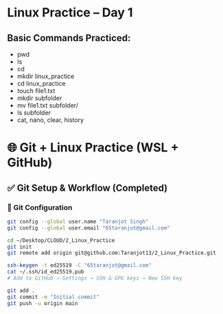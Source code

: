 # Linux Practice – Day 1

## Basic Commands Practiced:
- pwd
- ls
- cd
- mkdir linux_practice
- cd linux_practice
- touch file1.txt
- mkdir subfolder
- mv file1.txt subfolder/
- ls subfolder
- cat, nano, clear, history

# 🌐 Git + Linux Practice (WSL + GitHub)

## ✅ Git Setup & Workflow (Completed)

### 🔧 Git Configuration
```bash
git config --global user.name "Taranjot Singh"
git config --global user.email "65taranjot@gmail.com"

cd ~/Desktop/CLOUD/2_Linux_Practice
git init
git remote add origin git@github.com:Taranjot13/2_Linux_Practice.git

ssh-keygen -t ed25519 -C "65taranjot@gmail.com"
cat ~/.ssh/id_ed25519.pub
# Add to GitHub → Settings → SSH & GPG keys → New SSH key

git add .
git commit -m "Initial commit"
git push -u origin main

